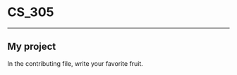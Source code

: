 # CS_305


--------------------
My project
--------------------

In the contributing file, write your favorite fruit.
